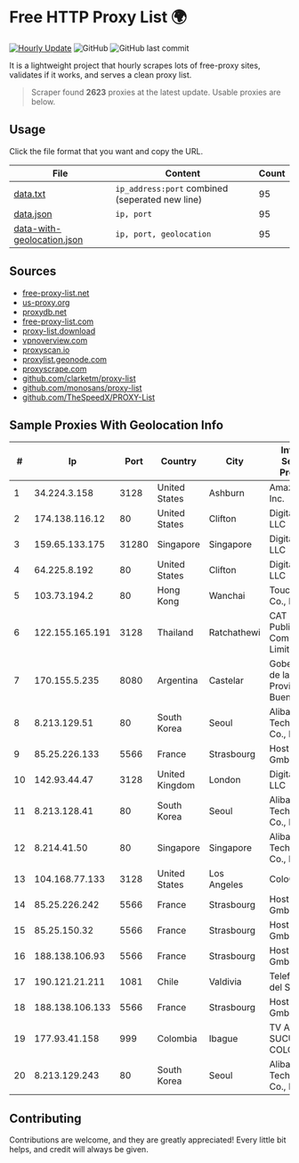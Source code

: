 
# Free HTTP Proxy List 🌍

[![Hourly Update](https://github.com/mertguvencli/http-proxy-list/actions/workflows/main.yml/badge.svg?branch=main)](https://github.com/mertguvencli/http-proxy-list/actions/workflows/main.yml)
![GitHub](https://img.shields.io/github/license/mertguvencli/http-proxy-list)
![GitHub last commit](https://img.shields.io/github/last-commit/mertguvencli/http-proxy-list)

It is a lightweight project that hourly scrapes lots of free-proxy sites, validates if it works, and serves a clean proxy list.


> Scraper found **2623** proxies at the latest update. Usable proxies are below.

## Usage

Click the file format that you want and copy the URL.


|File|Content|Count|
|----|-------|-----|
|[data.txt](https://raw.githubusercontent.com/mertguvencli/http-proxy-list/main/proxy-list/data.txt)|`ip_address:port` combined (seperated new line)|95|
|[data.json](https://raw.githubusercontent.com/mertguvencli/http-proxy-list/main/proxy-list/data.json)|`ip, port`|95|
|[data-with-geolocation.json](https://raw.githubusercontent.com/mertguvencli/http-proxy-list/main/proxy-list/data-with-geolocation.json)|`ip, port, geolocation`|95|

## Sources

* [free-proxy-list.net](https://free-proxy-list.net)
* [us-proxy.org](https://www.us-proxy.org)
* [proxydb.net](http://proxydb.net)
* [free-proxy-list.com](https://free-proxy-list.com/?page=&port=&type%5B%5D=http&type%5B%5D=https&up_time=0&search=Search)
* [proxy-list.download](https://www.proxy-list.download/HTTP)
* [vpnoverview.com](https://vpnoverview.com/privacy/anonymous-browsing/free-proxy-servers)
* [proxyscan.io](https://www.proxyscan.io)
* [proxylist.geonode.com](https://proxylist.geonode.com/api/proxy-list?limit=300&page=1&sort_by=lastChecked&sort_type=desc&protocols=http,https)
* [proxyscrape.com](https://api.proxyscrape.com/v2/?request=displayproxies&protocol=http&timeout=10000&country=all&ssl=all&anonymity=all)
* [github.com/clarketm/proxy-list](https://raw.githubusercontent.com/clarketm/proxy-list/master/proxy-list-raw.txt)
* [github.com/monosans/proxy-list](https://raw.githubusercontent.com/monosans/proxy-list/main/proxies/http.txt)
* [github.com/TheSpeedX/PROXY-List](https://raw.githubusercontent.com/TheSpeedX/PROXY-List/master/http.txt)


## Sample Proxies With Geolocation Info

|#|Ip|Port|Country|City|Internet Service Provider|
|-|--|----|-------|----|-------------------------|
|1|34.224.3.158|3128|United States|Ashburn|Amazon.com, Inc.|
|2|174.138.116.12|80|United States|Clifton|DigitalOcean, LLC|
|3|159.65.133.175|31280|Singapore|Singapore|DigitalOcean, LLC|
|4|64.225.8.192|80|United States|Clifton|DigitalOcean, LLC|
|5|103.73.194.2|80|Hong Kong|Wanchai|TouchPal HK Co., Limited|
|6|122.155.165.191|3128|Thailand|Ratchathewi|CAT Telecom Public Company Limited|
|7|170.155.5.235|8080|Argentina|Castelar|Gobernacion de la Provincia de Buenos Aires|
|8|8.213.129.51|80|South Korea|Seoul|Alibaba (US) Technology Co., Ltd.|
|9|85.25.226.133|5566|France|Strasbourg|Host Europe GmbH|
|10|142.93.44.47|3128|United Kingdom|London|DigitalOcean, LLC|
|11|8.213.128.41|80|South Korea|Seoul|Alibaba (US) Technology Co., Ltd.|
|12|8.214.41.50|80|Singapore|Singapore|Alibaba (US) Technology Co., Ltd.|
|13|104.168.77.133|3128|United States|Los Angeles|ColoCrossing|
|14|85.25.226.242|5566|France|Strasbourg|Host Europe GmbH|
|15|85.25.150.32|5566|France|Strasbourg|Host Europe GmbH|
|16|188.138.106.93|5566|France|Strasbourg|Host Europe GmbH|
|17|190.121.21.211|1081|Chile|Valdivia|Telefonica del Sur S.A.|
|18|188.138.106.133|5566|France|Strasbourg|Host Europe GmbH|
|19|177.93.41.158|999|Colombia|Ibague|TV AZTECA SUCURSAL COLOMBIA|
|20|8.213.129.243|80|South Korea|Seoul|Alibaba (US) Technology Co., Ltd.|



## Contributing

Contributions are welcome, and they are greatly appreciated! Every
little bit helps, and credit will always be given.

